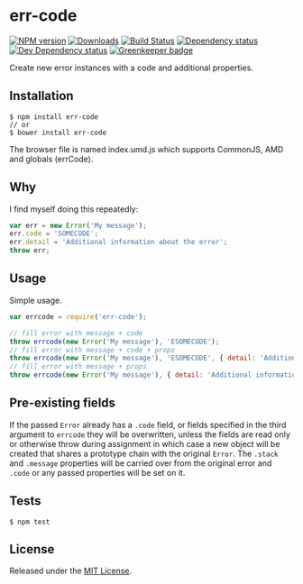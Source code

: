 # err-code

[![NPM version][npm-image]][npm-url] [![Downloads][downloads-image]][npm-url] [![Build Status][travis-image]][travis-url] [![Dependency status][david-dm-image]][david-dm-url] [![Dev Dependency status][david-dm-dev-image]][david-dm-dev-url] [![Greenkeeper badge][greenkeeper-image]][greenkeeper-url]

[npm-url]:https://npmjs.org/package/err-code

[downloads-image]:http://img.shields.io/npm/dm/err-code.svg

[npm-image]:http://img.shields.io/npm/v/err-code.svg

[travis-url]:https://travis-ci.org/IndigoUnited/js-err-code

[travis-image]:http://img.shields.io/travis/IndigoUnited/js-err-code/master.svg

[david-dm-url]:https://david-dm.org/IndigoUnited/js-err-code

[david-dm-image]:https://img.shields.io/david/IndigoUnited/js-err-code.svg

[david-dm-dev-url]:https://david-dm.org/IndigoUnited/js-err-code?type=dev

[david-dm-dev-image]:https://img.shields.io/david/dev/IndigoUnited/js-err-code.svg

[greenkeeper-image]:https://badges.greenkeeper.io/IndigoUnited/js-err-code.svg

[greenkeeper-url]:https://greenkeeper.io/

Create new error instances with a code and additional properties.

## Installation

```console
$ npm install err-code
// or
$ bower install err-code
```

The browser file is named index.umd.js which supports CommonJS, AMD and globals (errCode).

## Why

I find myself doing this repeatedly:

```js
var err = new Error('My message');
err.code = 'SOMECODE';
err.detail = 'Additional information about the error';
throw err;
```

## Usage

Simple usage.

```js
var errcode = require('err-code');

// fill error with message + code
throw errcode(new Error('My message'), 'ESOMECODE');
// fill error with message + code + props
throw errcode(new Error('My message'), 'ESOMECODE', { detail: 'Additional information about the error' });
// fill error with message + props
throw errcode(new Error('My message'), { detail: 'Additional information about the error' });
```

## Pre-existing fields

If the passed `Error` already has a `.code` field, or fields specified in the third argument to `errcode` they will be
overwritten, unless the fields are read only or otherwise throw during assignment in which case a new object will be
created that shares a prototype chain with the original `Error`. The `.stack` and `.message` properties will be carried
over from the original error and `.code` or any passed properties will be set on it.

## Tests

`$ npm test`

## License

Released under the [MIT License](http://www.opensource.org/licenses/mit-license.php).
